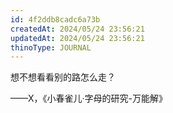 ```yaml
---
id: 4f2ddb8cadc6a73b
createdAt: 2024/05/24 23:56:21
updatedAt: 2024/05/24 23:56:21
thinoType: JOURNAL
---
```

想不想看看别的路怎么走？

——X，《小春雀儿·字母的研究-万能解》